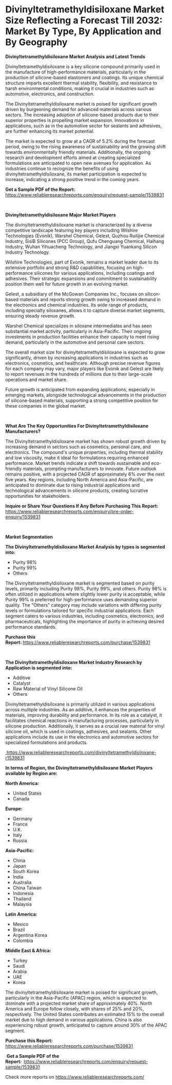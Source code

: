 <p><h1>Divinyltetramethyldisiloxane Market Size Reflecting a Forecast Till 2032: Market By Type, By Application and By Geography</h1></p><p><strong>Divinyltetramethyldisiloxane Market Analysis and Latest Trends</strong></p>
<p><p>Divinyltetramethyldisiloxane is a key silicone compound primarily used in the manufacture of high-performance materials, particularly in the production of silicone-based elastomers and coatings. Its unique chemical structure imparts excellent thermal stability, flexibility, and resistance to harsh environmental conditions, making it crucial in industries such as automotive, electronics, and construction.</p><p>The Divinyltetramethyldisiloxane market is poised for significant growth driven by burgeoning demand for advanced materials across various sectors. The increasing adoption of silicone-based products due to their superior properties is propelling market expansion. Innovations in applications, such as in the automotive sector for sealants and adhesives, are further enhancing its market potential.</p><p>The market is expected to grow at a CAGR of 5.2% during the forecast period, owing to the rising awareness of sustainability and the growing shift towards environmentally friendly materials. Additionally, the ongoing research and development efforts aimed at creating specialized formulations are anticipated to open new avenues for application. As industries continue to recognize the benefits of using divinyltetramethyldisiloxane, its market participation is expected to increase, indicating a strong positive trend in the coming years.</p></p>
<p><strong>Get a Sample PDF of the Report:&nbsp;</strong> <a href="https://www.reliableresearchreports.com/enquiry/request-sample/1539831?utm_campaign=24&utm_medium=2&utm_source=Github&utm_content=ia&utm_term=30012025&utm_id=divinyltetramethyldisiloxane">https://www.reliableresearchreports.com/enquiry/request-sample/1539831</a></p>
<p>&nbsp;</p>
<p><strong>Divinyltetramethyldisiloxane Major Market Players</strong></p>
<p><p>The divinyltetramethyldisiloxane market is characterized by a diverse competitive landscape featuring key players including Wilshire Technologies (Evonik), Warshel Chemical, Gelest, Quzhou Ruilijie Chemical Industry, SisiB Silicones (PCC Group), Qufu Chenguang Chemical, Haihang Industry, Wuhan Yihuacheng Technology, and Jiangxi Yuankang Silicon Industry Technology. </p><p>Wilshire Technologies, part of Evonik, remains a market leader due to its extensive portfolio and strong R&D capabilities, focusing on high-performance silicones for various applications, including coatings and adhesives. Their strategic expansions and commitment to sustainability position them well for future growth in an evolving market.</p><p>Gelest, a subsidiary of the McGowan Companies Inc., focuses on silicon-based materials and reports strong growth owing to increased demand in the electronics and chemical industries. Its wide range of products, including specialty siloxanes, allows it to capture diverse market segments, ensuring steady revenue growth.</p><p>Warshel Chemical specializes in siloxane intermediates and has seen substantial market activity, particularly in Asia-Pacific. Their ongoing investments in production facilities enhance their capacity to meet rising demand, particularly in the automotive and personal care sectors.</p><p>The overall market size for divinyltetramethyldisiloxane is expected to grow significantly, driven by increasing applications in industries such as electronics, cosmetics, and healthcare. Although precise revenue figures for each company may vary, major players like Evonik and Gelest are likely to report revenues in the hundreds of millions due to their large-scale operations and market share.</p><p>Future growth is anticipated from expanding applications, especially in emerging markets, alongside technological advancements in the production of silicone-based materials, supporting a strong competitive position for these companies in the global market.</p></p>
<p>&nbsp;</p>
<p><strong>What Are The Key Opportunities For Divinyltetramethyldisiloxane Manufacturers?</strong></p>
<p><p>The Divinyltetramethyldisiloxane market has shown robust growth driven by increasing demand in sectors such as cosmetics, personal care, and electronics. The compound's unique properties, including thermal stability and low viscosity, make it ideal for formulations requiring enhanced performance. Market trends indicate a shift towards sustainable and eco-friendly materials, prompting manufacturers to innovate. Future outlook remains positive, with a projected CAGR of approximately 6% over the next five years. Key regions, including North America and Asia-Pacific, are anticipated to dominate due to rising industrial applications and technological advancements in silicone products, creating lucrative opportunities for stakeholders.</p></p>
<p><strong>Inquire or Share Your Questions If Any Before Purchasing This Report:</strong> <a href="https://www.reliableresearchreports.com/enquiry/pre-order-enquiry/1539831?utm_campaign=24&utm_medium=2&utm_source=Github&utm_content=ia&utm_term=30012025&utm_id=divinyltetramethyldisiloxane">https://www.reliableresearchreports.com/enquiry/pre-order-enquiry/1539831</a></p>
<p>&nbsp;</p>
<p><strong>Market Segmentation</strong></p>
<p><strong>The Divinyltetramethyldisiloxane Market Analysis by types is segmented into:</strong></p>
<p><ul><li>Purity 98%</li><li>Purity 99%</li><li>Others</li></ul></p>
<p><p>The Divinyltetramethyldisiloxane market is segmented based on purity levels, primarily including Purity 98%, Purity 99%, and others. Purity 98% is often utilized in applications where slightly lower purity is acceptable, while Purity 99% is preferred for high-performance uses demanding superior quality. The "Others" category may include variations with differing purity levels or formulations tailored for specific industrial applications. Each segment caters to various industries, including cosmetics, electronics, and pharmaceuticals, highlighting the importance of purity in achieving desired performance standards.</p></p>
<p><strong>Purchase this Report:&nbsp;</strong><a href="https://www.reliableresearchreports.com/purchase/1539831?utm_campaign=24&utm_medium=2&utm_source=Github&utm_content=ia&utm_term=30012025&utm_id=divinyltetramethyldisiloxane">https://www.reliableresearchreports.com/purchase/1539831</a></p>
<p>&nbsp;</p>
<p><strong>The Divinyltetramethyldisiloxane Market Industry Research by Application is segmented into:</strong></p>
<p><ul><li>Additive</li><li>Catalyst</li><li>Raw Material of Vinyl Silicone Oil</li><li>Others</li></ul></p>
<p><p>Divinyltetramethyldisiloxane is primarily utilized in various applications across multiple industries. As an additive, it enhances the properties of materials, improving durability and performance. In its role as a catalyst, it facilitates chemical reactions in manufacturing processes, particularly in silicone production. Additionally, it serves as a crucial raw material for vinyl silicone oil, which is used in coatings, adhesives, and sealants. Other applications include its use in the electronics and automotive sectors for specialized formulations and products.</p></p>
<p><a href="https://www.reliableresearchreports.com/divinyltetramethyldisiloxane-r1539831?utm_campaign=24&utm_medium=2&utm_source=Github&utm_content=ia&utm_term=30012025&utm_id=divinyltetramethyldisiloxane">&nbsp;https://www.reliableresearchreports.com/divinyltetramethyldisiloxane-r1539831</a></p>
<p><strong>In terms of Region, the Divinyltetramethyldisiloxane Market Players available by Region are:</strong></p>
<p>
    <p> <strong> North America: </strong>
        <ul>
            <li>United States</li>
            <li>Canada</li>
        </ul>
        </p> 
    <p> <strong> Europe: </strong>
        <ul>
            <li>Germany</li>
            <li>France</li>
            <li>U.K.</li>
            <li>Italy</li>
            <li>Russia</li>
        </ul>
        </p> 
    <p> <strong> Asia-Pacific: </strong>
        <ul>
            <li>China</li>
            <li>Japan</li>
            <li>South Korea</li>
            <li>India</li>
            <li>Australia</li>
            <li>China Taiwan</li>
            <li>Indonesia</li>
            <li>Thailand</li>
            <li>Malaysia</li>
        </ul>
        </p> 
    <p> <strong> Latin America: </strong>
        <ul>
            <li>Mexico</li>
            <li>Brazil</li>
            <li>Argentina Korea</li>
            <li>Colombia</li>
        </ul>
        </p> 
    <p> <strong> Middle East & Africa: </strong>
        <ul>
            <li>Turkey</li>
            <li>Saudi</li>
            <li>Arabia</li>
            <li>UAE</li>
            <li>Korea</li>
        </ul>
    </p>
    </p>
<p><p>The divinyltetramethyldisiloxane market is poised for significant growth, particularly in the Asia-Pacific (APAC) region, which is expected to dominate with a projected market share of approximately 40%. North America and Europe follow closely, with shares of 25% and 20%, respectively. The United States contributes an estimated 15% to the overall market due to high demand in various applications. China is also experiencing robust growth, anticipated to capture around 30% of the APAC segment.</p></p>
<p><strong>Purchase this Report: </strong><a href="https://www.reliableresearchreports.com/purchase/1539831?utm_campaign=24&utm_medium=2&utm_source=Github&utm_content=ia&utm_term=30012025&utm_id=divinyltetramethyldisiloxane">https://www.reliableresearchreports.com/purchase/1539831</a></p>
<p>&nbsp;<strong>Get a Sample PDF of the Report:&nbsp;&nbsp;</strong><a href="https://www.reliableresearchreports.com/enquiry/request-sample/1539831?utm_campaign=24&utm_medium=2&utm_source=Github&utm_content=ia&utm_term=30012025&utm_id=divinyltetramethyldisiloxane">https://www.reliableresearchreports.com/enquiry/request-sample/1539831</a></p>
<p><strong></strong></p>
<p>Check more reports on <a href="https://www.reliableresearchreports.com/?utm_campaign=24&utm_medium=2&utm_source=Github&utm_content=ia&utm_term=30012025&utm_id=divinyltetramethyldisiloxane">https://www.reliableresearchreports.com/</a></p>